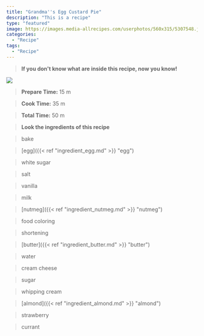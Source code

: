 ```yaml
---
title: "Grandma''s Egg Custard Pie"
description: "This is a recipe"
type: "featured"
image: https://images.media-allrecipes.com/userphotos/560x315/5307548.jpg
categories: 
  - "Recipe"
tags: 
  - "Recipe"
---
```



>**If you don't know what are inside this recipe, now you know!**

![](../images/Recipes-Banner.jpg)
> **Prepare Time:** 15 m


> **Cook Time:** 35 m


> **Total Time:** 50 m

> **Look the ingredients of this recipe**

> bake

> [egg]({{< ref "ingredient_egg.md" >}} "egg")

> white sugar

> salt

> vanilla

> milk

> [nutmeg]({{< ref "ingredient_nutmeg.md" >}} "nutmeg")

> food coloring

> shortening

> [butter]({{< ref "ingredient_butter.md" >}} "butter")

> water

> cream cheese

> sugar

> whipping cream

> [almond]({{< ref "ingredient_almond.md" >}} "almond")

> strawberry

> currant

